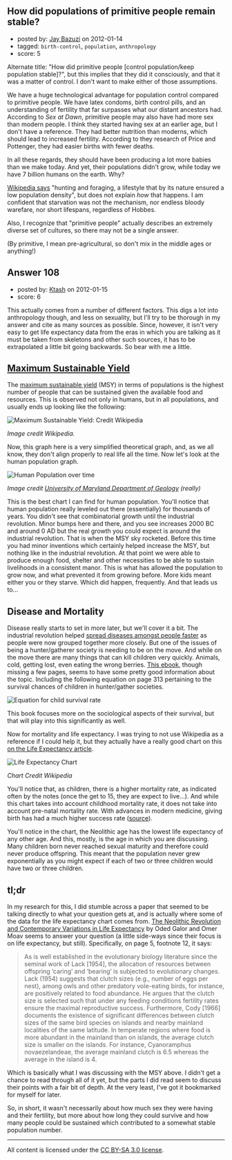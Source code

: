 ## How did populations of primitive people remain stable?

- posted by: [Jay Bazuzi](https://stackexchange.com/users/-1/17-jay-bazuzi) on 2012-01-14
- tagged: `birth-control`, `population`, `anthropology`
- score: 5

Alternate title: "How did primitive people [control population/keep population stable]?", but this implies that they did it consciously, and that it was a matter of control. I don't want to make either of those assumptions.

We have a huge technological advantage for population control compared to primitive people. We have latex condoms, birth control pills, and an understanding of fertility that far surpasses what our distant ancestors had. According to _Sex at Dawn_, primitive people may also have had more sex than modern people. I think they started having sex at an earlier age, but I don't have a reference. They had better nutrition than moderns, which should lead to increased fertility. According to they research of Price and Pottenger, they had easier births with fewer deaths.

In all these regards, they should have been producing a lot more babies than we make today. And yet, their populations didn't grow, while today we have 7 billion humans on the earth. Why?

[Wikipedia says][1] "hunting and foraging, a lifestyle that by its nature ensured a low population density", but does not explain *how* that happens. I am confident that starvation was not the mechanism, nor endless bloody warefare, nor short lifespans, regardless of Hobbes.

Also, I recognize that "primitive people" actually describes an extremely diverse set of cultures, so there may not be a single answer.

(By primitive, I mean pre-agricultural, so don't mix in the middle ages or anything!)


  [1]: http://en.wikipedia.org/wiki/Human_population



## Answer 108

- posted by: [Ktash](https://stackexchange.com/users/-1/31-ktash) on 2012-01-15
- score: 6

<p>This actually comes from a number of different factors. This digs a lot into anthropology though, and less on sexuality, but I'll try to be thorough in my answer and cite as many sources as possible. Since, however, it isn't very easy to get life expectancy data from the eras in which you are talking as it must be taken from skeletons and other such sources, it has to be extrapolated a little bit going backwards. So bear with me a little.</p>

<h2><a href="http://en.wikipedia.org/wiki/Maximum_sustainable_yield">Maximum Sustainable Yield</a></h2>

<p>The <a href="http://en.wikipedia.org/wiki/Maximum_sustainable_yield">maximum sustainable yield</a> (MSY) in terms of populations is the highest number of people that can be sustained given the available food and resources. This is observed not only in humans, but in all populations, and usually ends up looking like the following:</p>

<p><img src="http://i.stack.imgur.com/6S0Ku.jpg" alt="Maximum Sustainable Yield: Credit Wikipedia"></p>

<p><em>Image credit Wikipedia.</em></p>

<p>Now, this graph here is a very simplified theoretical graph, and, as we all know, they don't align properly to real life all the time. Now let's look at the human population graph.</p>

<p><img src="http://i.stack.imgur.com/gY2ho.gif" alt="Human Population over time"></p>

<p><em>Image credit <a href="http://www.geol.umd.edu/sgc/lectures/anthropocene.html">University of Maryland Department of Geology</a> (really)</em></p>

<p>This is the best chart I can find for human population. You'll notice that human population really leveled out there (essentially) for thousands of years. You didn't see that combinatorial growth until the industrial revolution. Minor bumps here and there, and you see increases 2000 BC and around 0 AD but the real growth you could expect is around the industrial revolution. That is when the MSY sky rocketed. Before this time you had minor inventions which certainly helped increase the MSY, but nothing like in the industrial revolution. At that point we were able to produce enough food, shelter and other necessities to be able to sustain livelihoods in a consistent manor. This is what has allowed the population to grow now, and what prevented it from growing before. More kids meant either you or they starve. Which did happen, frequently. And that leads us to...</p>

<h2>Disease and Mortality</h2>

<p>Disease really starts to set in more later, but we'll cover it a bit. The industrial revolution helped <a href="http://books.google.com/books?hl=en&amp;lr=&amp;id=eMBG_soDdNoC&amp;oi=fnd&amp;pg=PA1&amp;dq=diseases%20industrial%20revolution&amp;ots=t0IRdwIAvJ&amp;sig=VPeS4Zxt7ZAXsYJG4DHlIVi_-OY#v=onepage&amp;q=diseases%20industrial%20revolution&amp;f=false">spread diseases amongst people faster</a> as people were now grouped together more closely. But one of the issues of being a hunter/gatherer society is needing to be on the move. And while on the move there are many things that can kill children very quickly. Animals, cold, getting lost, even eating the wrong berries. <a href="http://books.google.com/books?id=1-HWKKKIhBQC&amp;lpg=PA309&amp;ots=zuaMEJt8YT&amp;dq=hunter%20gatherer%20child%20rearing&amp;lr&amp;pg=PA313#v=onepage&amp;q=hunter%20gatherer%20child%20rearing&amp;f=false">This ebook</a>, though missing a few pages, seems to have some pretty good information about the topic. Including the following equation on page 313 pertaining to the survival chances of children in hunter/gather societies. </p>

<p><img src="http://i.stack.imgur.com/z3qiu.png" alt="Equation for child survival rate"></p>

<p>This book focuses more on the sociological aspects of their survival, but that will play into this significantly as well.</p>

<p>Now for mortality and life expectancy. I was trying to not use Wikipedia as a reference if I could help it, but they actually have a really good chart on this <a href="http://en.wikipedia.org/wiki/Life_expectancy#Life_expectancy_variation_over_time">on the Life Expectancy article</a>. </p>

<p><img src="http://i.stack.imgur.com/NlLSU.png" alt="Life Expectancy Chart"></p>

<p><em>Chart Credit Wikipedia</em></p>

<p>You'll notice that, as children, there is a higher mortality rate, as indicated often by the notes (once the get to 15, they are expect to live...). And while this chart takes into account childhood mortality rate, it does not take into account pre-natal mortality rate. With advances in modern medicine, giving birth has had a much higher success rate (<a href="http://www.cdc.gov/nchs/data/nvsr/nvsr56/nvsr56_10.pdf">source</a>).</p>

<p>You'll notice in the chart, the Neolithic age has the lowest life expectancy of any other age. And this, mostly, is the age in which you are discussing. Many children born never reached sexual maturity and therefore could never produce offspring. This meant that the population never grew exponentially as you might expect if each of two or three children would have two or three children.</p>

<h2>tl;dr</h2>

<p>In my research for this, I did stumble across a paper that seemed to be talking directly to what your question gets at, and is actually where some of the data for the life expectancy chart comes from. <a href="http://www.brown.edu/Departments/Economics/Papers/2007/2007-14_paper.pdf">The Neolithic Revolution and Contemporary Variations in Life
Expectancy</a> by Oded Galor and Omer Moav seems to answer your question (a little side-ways since their focus is on life expectancy, but still). Specifically, on page 5, footnote 12, it says:</p>

<blockquote>
  <p>As is well established in the evolutionary biology literature since
  the seminal work of Lack [1954], the allocation of resources between
  offspring ‘caring’ and ‘bearing’ is subjected to evolutionary changes.
  Lack (1954) suggests that clutch sizes (e.g., number of eggs per
  nest), among owls and other predatory vole-eating birds, for instance,
  are positively related to food abundance. He argues that the clutch
  size is selected such that under any feeding conditions fertility
  rates ensure the maximal reproductive success. Furthermore, Cody
  [1966] documents the existence of significant differences between
  clutch sizes of the same bird species on islands and nearby mainland
  localities of the same latitude. In temperate regions where food is
  more abundant in the mainland than on islands, the average clutch size
  is smaller on the islands. For instance, Cyanoramphus novaezelandeae,
  the average mainland clutch is 6.5 whereas the average in the island
  is 4.</p>
</blockquote>

<p>Which is basically what I was discussing with the MSY above. I didn't get a chance to read through all of it yet, but the parts I did read seem to discuss their points with a fair bit of depth. At the very least, I've got it bookmarked for myself for later.</p>

<p>So, in short, it wasn't necessarily about how much sex they were having and their fertility, but more about how long they could survive and how many people could be sustained which contributed to a somewhat stable population number.</p>




---

All content is licensed under the [CC BY-SA 3.0 license](https://creativecommons.org/licenses/by-sa/3.0/).
